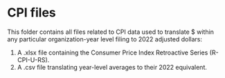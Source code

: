 # CPI files
This folder contains all files related to CPI data used to translate $ within any particular organization-year level filing to 2022 adjusted dollars:

1. A .xlsx file containing the Consumer Price Index Retroactive Series (R-CPI-U-RS).
2. A .csv file translating year-level averages to their 2022 equivalent.
